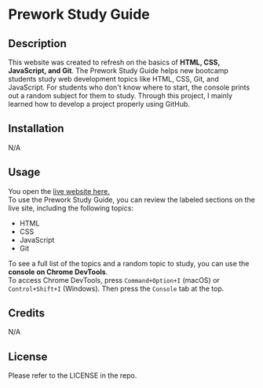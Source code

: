 # Prework Study Guide

## Description

This website was created to refresh on the basics of **HTML, CSS, JavaScript, and Git**. The Prework Study Guide helps new bootcamp students study web development topics like HTML, CSS, Git, and JavaScript. For students who don't know where to start, the console prints out a random subject for them to study. Through this project, I mainly learned how to develop a project properly using GitHub.

## Installation

N/A

## Usage

You open the [live website here.]()  
To use the Prework Study Guide, you can review the labeled sections on the live site, including the following topics:
- HTML
- CSS
- JavaScript
- Git

To see a full list of the topics and a random topic to study, you can use the **console on Chrome DevTools**.  
To access Chrome DevTools, press `Command+Option+I` (macOS) or `Control+Shift+I` (Windows). Then press the `Console` tab at the top.

## Credits

N/A

## License

Please refer to the LICENSE in the repo.
